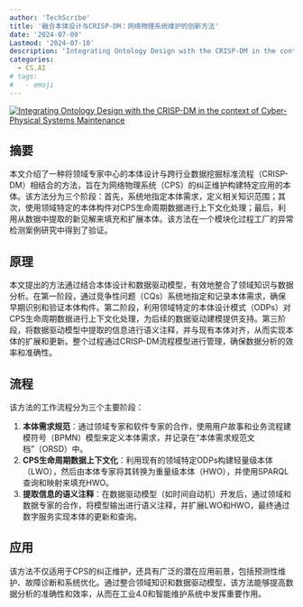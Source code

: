 ```yaml
---
author: 'TechScribe'
title: '融合本体设计与CRISP-DM：网络物理系统维护的创新方法'
date: '2024-07-09'
Lastmod: '2024-07-10'
description: 'Integrating Ontology Design with the CRISP-DM in the context of Cyber-Physical Systems Maintenance'
categories:
  - CS.AI
# tags:
#   - emoji
---
```


[![Integrating Ontology Design with the CRISP-DM in the context of Cyber-Physical Systems Maintenance](https://arxiv-research-1301205113.cos.ap-guangzhou.myqcloud.com/images/2407.06930v1.pdf_0.jpg)](https://arxiv.org/abs/2407.06930v1)

## 摘要

本文介绍了一种将领域专家中心的本体设计与跨行业数据挖掘标准流程（CRISP-DM）相结合的方法，旨在为网络物理系统（CPS）的纠正维护构建特定应用的本体。该方法分为三个阶段：首先，系统地指定本体需求，定义相关知识范围；其次，使用领域特定的本体构件对CPS生命周期数据进行上下文化处理；最后，利用从数据中提取的新见解来填充和扩展本体。该方法在一个模块化过程工厂的异常检测案例研究中得到了验证。<!--more-->

## 原理

本文提出的方法通过结合本体设计和数据驱动模型，有效地整合了领域知识与数据分析。在第一阶段，通过竞争性问题（CQs）系统地指定和记录本体需求，确保早期识别和验证本体构件。第二阶段，利用领域特定的本体设计模式（ODPs）对CPS生命周期数据进行上下文化处理，为后续的数据驱动建模提供支持。第三阶段，将数据驱动模型中提取的信息进行语义注释，并与现有本体对齐，从而实现本体的扩展和更新。整个过程通过CRISP-DM流程模型进行管理，确保数据分析的效率和准确性。

## 流程

该方法的工作流程分为三个主要阶段：
1. **本体需求规范**：通过领域专家和软件专家的合作，使用用户故事和业务流程建模符号（BPMN）模型来定义本体需求，并记录在“本体需求规范文档”（ORSD）中。
2. **CPS生命周期数据上下文化**：利用现有的领域特定ODPs构建轻量级本体（LWO），然后由本体专家将其转换为重量级本体（HWO），并使用SPARQL查询和映射来填充HWO。
3. **提取信息的语义注释**：在数据驱动模型（如时间自动机）开发后，通过领域和数据专家的合作，将模型输出进行语义注释，并扩展LWO和HWO，最终通过数字服务实现本体的更新和查询。

## 应用

该方法不仅适用于CPS的纠正维护，还具有广泛的潜在应用前景，包括预测性维护、故障诊断和系统优化。通过整合领域知识和数据驱动模型，该方法能够提高数据分析的准确性和效率，从而在工业4.0和智能维护系统中发挥重要作用。